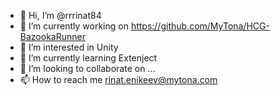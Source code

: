 - 👋 Hi, I’m @rrrinat84
- 🔭 I’m currently working on https://github.com/MyTona/HCG-BazookaRunner
- 👀 I’m interested in Unity
- 🌱 I’m currently learning Extenject
- 💞️ I’m looking to collaborate on ...
- 📫 How to reach me rinat.enikeev@mytona.com

<!---
rrrinat84/rrrinat84 is a ✨ special ✨ repository because its `README.md` (this file) appears on your GitHub profile.
You can click the Preview link to take a look at your changes.
--->
